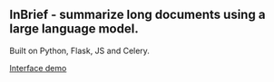 ## InBrief - summarize long documents using a large language model.

Built on Python, Flask, JS and Celery.

[Interface demo](inbrief_demo_1.png)
